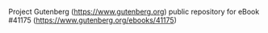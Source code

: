 Project Gutenberg (https://www.gutenberg.org) public repository for eBook #41175 (https://www.gutenberg.org/ebooks/41175)
